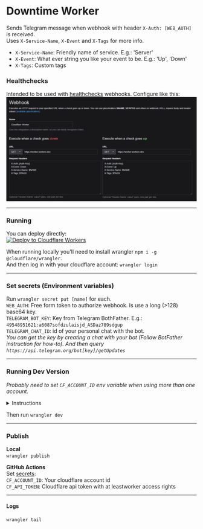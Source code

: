 # Downtime Worker

Sends Telegram message when webhook with header `X-Auth: [WEB_AUTH]` is received.  
Uses `X-Service-Name`, `X-Event` and `X-Tags` for more info.  
- `X-Service-Name`: Friendly name of service. E.g.: 'Server'  
- `X-Event`: What ever string you like your event to be. E.g.: 'Up', 'Down'  
- `X-Tags`: Custom tags  

### Healthchecks
Intended to be used with [healthchecks](https://github.com/healthchecks/healthchecks) webhooks. Configure like this:
![webhook config](misc/healthchecks-webhook.png)


___
### Running
You can deploy directly:  
[![Deploy to Cloudflare Workers](https://deploy.workers.cloudflare.com/button)](https://deploy.workers.cloudflare.com/?url=https://github.com/LsHallo/downtime-worker)

When running locally you'll need to install wrangler `npm i -g @cloudflare/wrangler`.  
And then log in with your cloudflare account: `wrangler login`


___
### Set secrets (Environment variables)
Run `wrangler secret put [name]` for each.  
`WEB_AUTH`: Free form token to authorize webhook. Is use a long (>128) base64 key.  
`TELEGRAM_BOT_KEY`: Key from Telegram BothFather. E.g.: `49548951621:a6087sofdzulaisjd_ASDaz789sdgup`  
`TELEGRAM_CHAT_ID`: id of your personal chat with the bot.  
_You can get the key by creating a chat with your bot (Follow BotFather instruction for how-to).
And then query `https://api.telegram.org/bot[key]/getUpdates`_


___
### Running Dev Version
*Probably need to set `CF_ACCOUNT_ID` env variable when using more than one account.*  
<details>
  <summary>Instructions</summary>
  
  ### Windows
  ```powershell
  setx CF_ACCOUNT_ID <account_id>
  ```
  **You may need to restart you IDE for changes to take effect**
    
  ### Unix
  ```bash
  export CF_ACCOUNT_ID=<account_id>
  ```
  **You may need to restart you IDE for changes to take effect**
</details>

Then run ```wrangler dev```


___
### Publish
**Local**  
`wrangler publish`  

**GitHub Actions**  
Set [secrets](../../settings/secrets/actions):  
`CF_ACCOUNT_ID`: Your cloudflare account id  
`CF_API_TOKEN`: Cloudflare api token with at leastworker access rights


___
#### Logs
`wrangler tail`